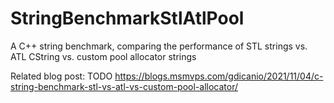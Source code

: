 # StringBenchmarkStlAtlPool
A C++ string benchmark, comparing the performance of STL strings vs. ATL CString vs. custom pool allocator strings 

Related blog post: TODO https://blogs.msmvps.com/gdicanio/2021/11/04/c-string-benchmark-stl-vs-atl-vs-custom-pool-allocator/
